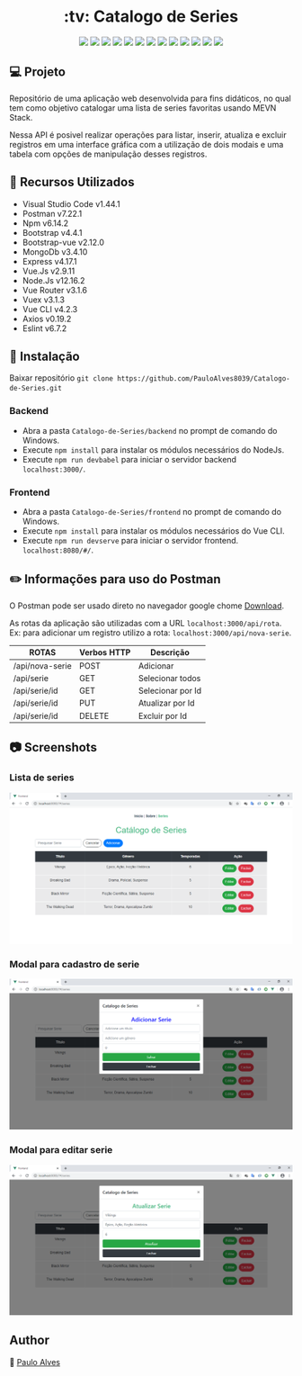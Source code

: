 <h1 align="center">:tv: Catalogo de Series</h1>

<p align="center">
  <a href="https://blog.npmjs.org/post/611593649031168000/release-6142"><img src="https://img.shields.io/badge/npm-v6.14.2-blue"></a>
  <a href="https://docs.mongodb.com/manual/release-notes/3.4/"><img src="https://img.shields.io/badge/mongodb-v3.4.10-%2390EE90"></a>
  <a href="https://expressjs.com/en/changelog/4x.html"><img src="https://img.shields.io/badge/express-v4.17.1-informational"></a>
  <a href="https://vuejs.org/"><img src="https://img.shields.io/badge/vue.js-v2.9.11-brightgreen"></a>
  <a href="https://nodejs.org/en/"><img src="https://img.shields.io/badge/node.js-v12.16.2-brightgreen"></a>
  <a href="https://cli.vuejs.org/"><img src="https://img.shields.io/badge/vue--cli-v4.2.3-brightgreen"></a>
  <a href="https://vuex.vuejs.org/guide/"><img src="https://img.shields.io/badge/vuex-v3.1.3-brightgreen"></a>
  <a href="https://router.vuejs.org/guide/#html"><img src="https://img.shields.io/badge/vue--router-v3.1.6-brightgreen"></a>
  <a href="https://getbootstrap.com/"><img src="https://img.shields.io/badge/bootstrap-v4.4.1-%23AB82FF"></a>
  <a href="https://bootstrap-vue.org/"><img src="https://img.shields.io/badge/bootstrap--vue-v2.12.0-%23AB82FF"></a>
  <a href="https://br.vuejs.org/v2/cookbook/using-axios-to-consume-apis.html"><img src="https://img.shields.io/badge/axios-v0.19.2-orange"></a>
  <a href="https://eslint.org/blog/2019/11/eslint-v6.7.2-released"><img src="https://img.shields.io/badge/eslint-v6.7.2-blueviolet"></a>
  <a href="https://www.postman.com/downloads/"><img src="https://img.shields.io/badge/postman-v7.22.1-%23FF4500"></a>
</p>

## :computer: Projeto
Repositório de uma aplicação web desenvolvida para fins didáticos, no qual tem como objetivo catalogar uma lista de series favoritas usando MEVN Stack.  

Nessa API é posivel realizar operações para listar, inserir, atualiza e excluir registros em uma interface gráfica com a utilização 
de dois modais e uma tabela com opções de manipulação desses registros.

## :wrench: Recursos Utilizados
- Visual Studio Code v1.44.1
- Postman v7.22.1
- Npm v6.14.2
- Bootstrap v4.4.1
- Bootstrap-vue v2.12.0
- MongoDb v3.4.10
- Express v4.17.1
- Vue.Js v2.9.11
- Node.Js v12.16.2
- Vue Router v3.1.6
- Vuex v3.1.3
- Vue CLI v4.2.3
- Axios v0.19.2
- Eslint v6.7.2

## :floppy_disk: Instalação
Baixar repositório ```git clone https://github.com/PauloAlves8039/Catalogo-de-Series.git```

### Backend
- Abra a pasta ```Catalogo-de-Series/backend``` no prompt de comando do Windows.
- Execute ```npm install``` para instalar os módulos necessários do NodeJs.
- Execute ```npm run devbabel``` para iniciar o servidor backend ```localhost:3000/```.

### Frontend
- Abra a pasta ``` Catalogo-de-Series/frontend ``` no prompt de comando do Windows.
- Execute ```npm install``` para instalar os módulos necessários do Vue CLI.
- Execute ```npm run devserve``` para iniciar o servidor frontend. ```localhost:8080/#/```.

## :pencil2: Informações para uso do Postman
O Postman pode ser usado direto no navegador google chome [Download](https://chrome.google.com/webstore/detail/postman/fhbjgbiflinjbdggehcddcbncdddomop).  

As rotas da aplicação são utilizadas com a URL ```localhost:3000/api/rota```.  
Ex: para adicionar um registro utilizo a rota: ```localhost:3000/api/nova-serie```.


 ROTAS                    |     Verbos HTTP   |      Descrição        | 
------------------------- | ----------------- | --------------------- | 
/api/nova-serie           |       POST        | Adicionar             | 
/api/serie                |       GET         | Selecionar todos      | 
/api/serie/id             |       GET         | Selecionar por Id     | 
/api/serie/id             |       PUT         | Atualizar por Id      |    
/api/serie/id             |       DELETE      | Excluir por Id        |


## :camera: Screenshots
### Lista de series
![screenshot1](https://github.com/PauloAlves8039/Catalogo-de-Series/blob/master/frontend/src/assets/screenshot1.png)

### Modal para cadastro de serie
![screenshot2](https://github.com/PauloAlves8039/Catalogo-de-Series/blob/master/frontend/src/assets/screenshot2.png)

### Modal para editar serie
![screenshot3](https://github.com/PauloAlves8039/Catalogo-de-Series/blob/master/frontend/src/assets/screenshot3.png)

## Author
:boy: [Paulo Alves](https://github.com/PauloAlves8039)
